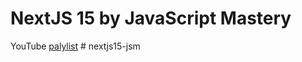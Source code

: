 # NextJS 15 by JavaScript Mastery

YouTube [palylist](https://www.youtube.com/watch?v=Zq5fmkH0T78)  # nextjs15-jsm
